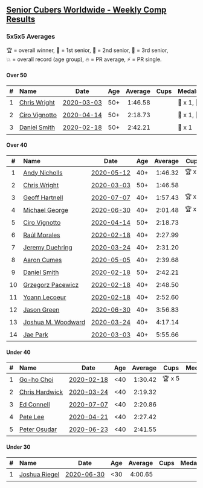 <style>table {white-space: nowrap;}</style>

## [Senior Cubers Worldwide - Weekly Comp Results](/scw-comp/results/)
### 5x5x5 Averages

<span style="white-space: nowrap;">🏆 = overall winner</span>, <span style="white-space: nowrap;">🥇 = 1st senior</span>, <span style="white-space: nowrap;">🥈 = 2nd senior</span>, <span style="white-space: nowrap;">🥉 = 3rd senior</span>, <span style="white-space: nowrap;">💥 = overall record (age group)</span>, <span style="white-space: nowrap;">🔥 = PR average</span>, <span style="white-space: nowrap;">⚡ = PR single</span>.

#### Over 50

| # | Name | Date | Age | Average | Cups | Medals | Achievements | Video |
| :--: | :-- | :--: | :--: | --: | :--: | :-- | :-- | :-- |
| 1 | [Chris Wright](../../persons/chris_wright/555.md) | [2020-03-03](../../results/2020-03-03/555.md) | 50+ | 1:46.58 |  | 🥇 x 1, 🥈 x 1 | 💥 x 2, 🔥 x 1, ⚡ x 2 | [Link](https://www.facebook.com/events/2637344919882558?view=permalink&id=2639952702955113) |
| 2 | [Ciro Vignotto](../../persons/ciro_vignotto/555.md) | [2020-04-14](../../results/2020-04-14/555.md) | 50+ | 2:18.73 |  | 🥈 x 1, 🥉 x 2 | 🔥 x 2, ⚡ x 3 | [Link](https://www.facebook.com/events/1400953806773430?view=permalink&id=1402097503325727) |
| 3 | [Daniel Smith](../../persons/daniel_smith/555.md) | [2020-02-18](../../results/2020-02-18/555.md) | 50+ | 2:42.21 |  | 🥉 x 1 | 💥 x 1, 🔥 x 1, ⚡ x 2 | [Link](https://www.facebook.com/events/538921670053895?view=permalink&id=539390146673714) |

#### Over 40

| # | Name | Date | Age | Average | Cups | Medals | Achievements | Video |
| :--: | :-- | :--: | :--: | --: | :--: | :-- | :-- | :-- |
| 1 | [Andy Nicholls](../../persons/andy_nicholls/555.md) | [2020-05-12](../../results/2020-05-12/555.md) | 40+ | 1:46.32 | 🏆 x 9 | 🥇 x 11, 🥈 x 2 | 💥 x 3, 🔥 x 2, ⚡ x 3 | [Link](https://www.facebook.com/events/276138643524223?view=permalink&id=276779116793509) |
| 2 | [Chris Wright](../../persons/chris_wright/555.md) | [2020-03-03](../../results/2020-03-03/555.md) | 50+ | 1:46.58 |  | 🥇 x 1, 🥈 x 1 | 💥 x 2, 🔥 x 1, ⚡ x 2 | [Link](https://www.facebook.com/events/2637344919882558?view=permalink&id=2639952702955113) |
| 3 | [Geoff Hartnell](../../persons/geoff_hartnell/555.md) | [2020-07-07](../../results/2020-07-07/555.md) | 40+ | 1:57.43 | 🏆 x 1 | 🥇 x 2, 🥈 x 10, 🥉 x 3 | 🔥 x 6, ⚡ x 4 | [Link](https://www.facebook.com/events/307625317040136?view=permalink&id=308560093613325) |
| 4 | [Michael George](../../persons/michael_george/555.md) | [2020-06-30](../../results/2020-06-30/555.md) | 40+ | 2:01.48 | 🏆 x 1 | 🥇 x 2, 🥈 x 2, 🥉 x 8 | 🔥 x 4, ⚡ x 3 | [Link](https://www.facebook.com/events/284746466306313?view=permalink&id=289855159128777) |
| 5 | [Ciro Vignotto](../../persons/ciro_vignotto/555.md) | [2020-04-14](../../results/2020-04-14/555.md) | 50+ | 2:18.73 |  | 🥈 x 1, 🥉 x 2 | 🔥 x 2, ⚡ x 3 | [Link](https://www.facebook.com/events/1400953806773430?view=permalink&id=1402097503325727) |
| 6 | [Raúl Morales](../../persons/raul_morales/555.md) | [2020-02-18](../../results/2020-02-18/555.md) | 40+ | 2:27.99 |  |  | 🔥 x 1, ⚡ x 1 | |
| 7 | [Jeremy Duehring](../../persons/jeremy_duehring/555.md) | [2020-03-24](../../results/2020-03-24/555.md) | 40+ | 2:31.20 |  |  | 🔥 x 1, ⚡ x 1 | [Link](https://www.facebook.com/events/5078365835514885?view=permalink&id=5082560948428707) |
| 8 | [Aaron Cumes](../../persons/aaron_cumes/555.md) | [2020-05-05](../../results/2020-05-05/555.md) | 40+ | 2:39.68 |  | 🥉 x 2 | 🔥 x 3, ⚡ x 2 | [Link](https://www.facebook.com/events/557526585195168?view=permalink&id=558964438384716) |
| 9 | [Daniel Smith](../../persons/daniel_smith/555.md) | [2020-02-18](../../results/2020-02-18/555.md) | 50+ | 2:42.21 |  | 🥉 x 1 | 💥 x 1, 🔥 x 1, ⚡ x 2 | [Link](https://www.facebook.com/events/538921670053895?view=permalink&id=539390146673714) |
| 10 | [Grzegorz Pacewicz](../../persons/grzegorz_pacewicz/555.md) | [2020-02-18](../../results/2020-02-18/555.md) | 40+ | 2:48.50 |  |  | 🔥 x 1, ⚡ x 1 | |
| 11 | [Yoann Lecoeur](../../persons/yoann_lecoeur/555.md) | [2020-02-18](../../results/2020-02-18/555.md) | 40+ | 2:52.60 |  |  | 🔥 x 1, ⚡ x 1 | [Link](https://www.facebook.com/events/538921670053895?view=permalink&id=541223923157003) |
| 12 | [Jason Green](../../persons/jason_green/555.md) | [2020-06-30](../../results/2020-06-30/555.md) | 40+ | 3:56.83 |  |  | 🔥 x 1, ⚡ x 1 | [Link](https://www.facebook.com/events/284746466306313?view=permalink&id=289396229174670) |
| 13 | [Joshua M. Woodward](../../persons/joshua_m_woodward/555.md) | [2020-03-24](../../results/2020-03-24/555.md) | 40+ | 4:17.14 |  |  | 🔥 x 1, ⚡ x 1 | [Link](https://www.facebook.com/events/5078365835514885?view=permalink&id=5101597413191727) |
| 14 | [Jae Park](../../persons/jae_park/555.md) | [2020-03-03](../../results/2020-03-03/555.md) | 40+ | 5:55.66 |  |  | 🔥 x 1, ⚡ x 4 | [Link](https://www.facebook.com/events/2637344919882558?view=permalink&id=2637707586512958) |

#### Under 40

| # | Name | Date | Age | Average | Cups | Medals | Achievements | Video |
| :--: | :-- | :--: | :--: | --: | :--: | :-- | :-- | :-- |
| 1 | [Go-ho Choi](../../persons/go_ho_choi/555.md) | [2020-02-18](../../results/2020-02-18/555.md) | <40 | 1:30.42 | 🏆 x 5 |  | 💥 x 3, 🔥 x 1, ⚡ x 3 | [Link](https://www.facebook.com/events/538921670053895?view=permalink&id=539081640037898) |
| 2 | [Chris Hardwick](../../persons/chris_hardwick/555.md) | [2020-03-24](../../results/2020-03-24/555.md) | <40 | 2:19.32 |  |  | 🔥 x 1, ⚡ x 1 | [Link](https://www.facebook.com/events/5078365835514885?view=permalink&id=5107384065946395) |
| 3 | [Ed Connell](../../persons/ed_connell/555.md) | [2020-07-07](../../results/2020-07-07/555.md) | <40 | 2:20.86 |  |  | 🔥 x 3, ⚡ x 3 | [Link](https://www.facebook.com/events/307625317040136?view=permalink&id=310415873427747) |
| 4 | [Pete Lee](../../persons/pete_lee/555.md) | [2020-04-21](../../results/2020-04-21/555.md) | <40 | 2:27.42 |  |  | 🔥 x 5, ⚡ x 4 | [Link](https://www.facebook.com/events/538096063773916?view=permalink&id=539805363602986) |
| 5 | [Peter Osudar](../../persons/peter_osudar/555.md) | [2020-06-23](../../results/2020-06-23/555.md) | <40 | 2:41.55 |  |  | 🔥 x 1, ⚡ x 1 | [Link](https://www.facebook.com/events/268636114456043?view=permalink&id=276010010385320) |

#### Under 30

| # | Name | Date | Age | Average | Cups | Medals | Achievements | Video |
| :--: | :-- | :--: | :--: | --: | :--: | :-- | :-- | :-- |
| 1 | [Joshua Riegel](../../persons/joshua_riegel/555.md) | [2020-06-30](../../results/2020-06-30/555.md) | <30 | 4:00.65 |  |  | 🔥 x 1, ⚡ x 1 | [Link](https://www.facebook.com/events/284746466306313?view=permalink&id=289587479155545) |


<!-- Global site tag (gtag.js) - Google Analytics -->
<script async src="https://www.googletagmanager.com/gtag/js?id=UA-86348435-3"></script>
<script>window.dataLayer = window.dataLayer || []; function gtag() {dataLayer.push(arguments);} gtag('js', new Date()); gtag('config', 'UA-86348435-3');</script>
